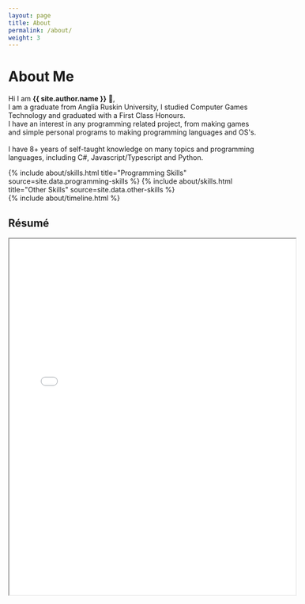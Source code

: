 ```yaml
---
layout: page
title: About
permalink: /about/
weight: 3
---
```


# **About Me**

Hi I am **{{ site.author.name }}** :wave:,<br>
I am a graduate from Anglia Ruskin University, I studied Computer Games Technology and graduated with a First Class Honours.<br>
I have an interest in any programming related project, from making games and simple personal programs to making programming languages and OS's.<br>
<br>
I have 8+ years of self-taught knowledge on many topics and programming languages, including C#, Javascript/Typescript and Python.

<div class="row">
{% include about/skills.html title="Programming Skills" source=site.data.programming-skills %}
{% include about/skills.html title="Other Skills" source=site.data.other-skills %}
</div>

<div class="row">
{% include about/timeline.html %}
</div>

## **Résumé**
<div class="row justify-content-center align-items-center col mt-5">
    <iframe src="{{site.data.other.cv_iframe}}" width="580" height="720" allow="autoplay"></iframe>
</div>